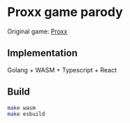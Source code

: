 # Proxx game parody

Original game: [Proxx](https://proxx.app)

## Implementation

Golang + WASM + Typescript + React

## Build

```bash
make wasm
make esbuild
```